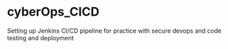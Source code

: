 # cyberOps_CICD
Setting up Jenkins CI/CD pipeline for practice with secure devops and code testing and deployment
